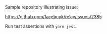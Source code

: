 Sample repository illustrating issue:

https://github.com/facebook/relay/issues/2385

Run test assertions with `yarn jest`.
